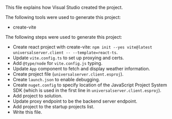 This file explains how Visual Studio created the project.

The following tools were used to generate this project:
- create-vite

The following steps were used to generate this project:
- Create react project with create-vite: `npm init --yes vite@latest universalserver.client -- --template=react-ts`.
- Update `vite.config.ts` to set up proxying and certs.
- Add `@type/node` for `vite.config.js` typing.
- Update `App` component to fetch and display weather information.
- Create project file (`universalserver.client.esproj`).
- Create `launch.json` to enable debugging.
- Create `nuget.config` to specify location of the JavaScript Project System SDK (which is used in the first line in `universalserver.client.esproj`).
- Add project to solution.
- Update proxy endpoint to be the backend server endpoint.
- Add project to the startup projects list.
- Write this file.
